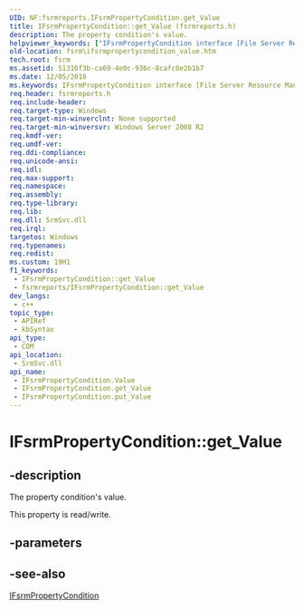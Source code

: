 ```yaml
---
UID: NF:fsrmreports.IFsrmPropertyCondition.get_Value
title: IFsrmPropertyCondition::get_Value (fsrmreports.h)
description: The property condition's value.
helpviewer_keywords: ["IFsrmPropertyCondition interface [File Server Resource Manager]","Value property","IFsrmPropertyCondition.Value","IFsrmPropertyCondition.get_Value","IFsrmPropertyCondition::Value","IFsrmPropertyCondition::get_Value","IFsrmPropertyCondition::put_Value","Value property [File Server Resource Manager]","Value property [File Server Resource Manager]","IFsrmPropertyCondition interface","fs.ifsrmpropertycondition_value","fsrm.ifsrmpropertycondition_value","fsrmreports/IFsrmPropertyCondition::Value","fsrmreports/IFsrmPropertyCondition::get_Value","fsrmreports/IFsrmPropertyCondition::put_Value","get_Value"]
old-location: fsrm\ifsrmpropertycondition_value.htm
tech.root: fsrm
ms.assetid: 51316f3b-ca69-4e0c-936c-8cafc0e2b1b7
ms.date: 12/05/2018
ms.keywords: IFsrmPropertyCondition interface [File Server Resource Manager],Value property, IFsrmPropertyCondition.Value, IFsrmPropertyCondition.get_Value, IFsrmPropertyCondition::Value, IFsrmPropertyCondition::get_Value, IFsrmPropertyCondition::put_Value, Value property [File Server Resource Manager], Value property [File Server Resource Manager],IFsrmPropertyCondition interface, fs.ifsrmpropertycondition_value, fsrm.ifsrmpropertycondition_value, fsrmreports/IFsrmPropertyCondition::Value, fsrmreports/IFsrmPropertyCondition::get_Value, fsrmreports/IFsrmPropertyCondition::put_Value, get_Value
req.header: fsrmreports.h
req.include-header: 
req.target-type: Windows
req.target-min-winverclnt: None supported
req.target-min-winversvr: Windows Server 2008 R2
req.kmdf-ver: 
req.umdf-ver: 
req.ddi-compliance: 
req.unicode-ansi: 
req.idl: 
req.max-support: 
req.namespace: 
req.assembly: 
req.type-library: 
req.lib: 
req.dll: SrmSvc.dll
req.irql: 
targetos: Windows
req.typenames: 
req.redist: 
ms.custom: 19H1
f1_keywords:
 - IFsrmPropertyCondition::get_Value
 - fsrmreports/IFsrmPropertyCondition::get_Value
dev_langs:
 - c++
topic_type:
 - APIRef
 - kbSyntax
api_type:
 - COM
api_location:
 - SrmSvc.dll
api_name:
 - IFsrmPropertyCondition.Value
 - IFsrmPropertyCondition.get_Value
 - IFsrmPropertyCondition.put_Value
---
```


# IFsrmPropertyCondition::get_Value


## -description

The property condition's value.

This property is read/write.

## -parameters

## -see-also

<a href="https://docs.microsoft.com/previous-versions/windows/desktop/api/fsrmreports/nn-fsrmreports-ifsrmpropertycondition">IFsrmPropertyCondition</a>

